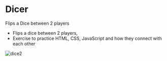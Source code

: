 # Dicer
Flips a Dice between 2 players

- Flips a dice between 2 players, 
- Exercise to practice HTML, CSS, JavaScript and how they connect with each other

![dice2](https://user-images.githubusercontent.com/47545545/91087047-d4643b00-e61d-11ea-9efd-b7a3e1617cef.png)
